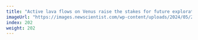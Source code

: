 ```yaml
---
title: "Active lava flows on Venus raise the stakes for future exploration"
imageUrl: "https://images.newscientist.com/wp-content/uploads/2024/05/24170033/SEI_205935452.jpg?width=788"
index: 202
weight: 202
---
```

